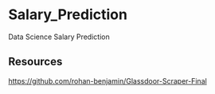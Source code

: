 # Salary_Prediction
Data Science Salary Prediction
## Resources

https://github.com/rohan-benjamin/Glassdoor-Scraper-Final
